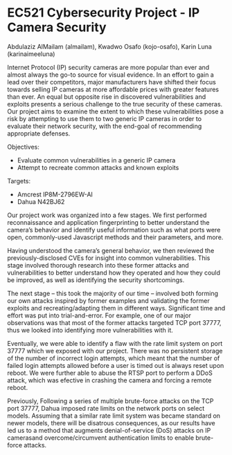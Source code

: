 # EC521 Cybersecurity Project - IP Camera Security
Abdulaziz AlMailam (almailam), Kwadwo Osafo (kojo-osafo), Karin Luna (karinaimeeluna)

Internet Protocol (IP) security cameras are more popular than ever and almost always the go-to source for visual evidence. In an effort to gain a lead over their competitors, major manufacturers have shifted their focus towards selling IP cameras at more affordable prices with greater features than ever. An equal but opposite rise in discovered vulnerabilities and exploits presents a serious challenge to the true security of these cameras. Our project aims to examine the extent to which these vulnerabilities pose a risk by attempting to use them to two generic IP cameras in order to evaluate their network security, with the end-goal of recommending appropriate defenses.

Objectives:
- Evaluate common vulnerabilities in a generic IP camera
- Attempt to recreate common attacks and known exploits

Targets:
- Amcrest IP8M-2796EW-AI
- Dahua N42BJ62

Our project work was organized into a few stages. We first performed reconnaissance and application fingerprinting to better understand the camera’s behavior and identify useful information such as what ports were open, commonly-used Javascript methods and their parameters, and more. 

Having understood the camera’s general behavior, we then reviewed the previously-disclosed CVEs for insight into common vulnerabilities. This stage involved thorough research into these former attacks and vulnerabilities to better understand how they operated and how they could be improved, as well as identifying the security shortcomings.

The next stage – this took the majority of our time – involved both forming our own attacks inspired by former examples and validating the former exploits and recreating/adapting them in different ways. Significant time and effort was put into trial-and-error. For example, one of our major observations was that most of the former attacks targeted TCP port 37777, thus we looked into identifying more vulnerabilities with it.

Eventually, we were able to identify a flaw with the rate limit system on port 37777 which we exposed with our project. There was no persistent storage of the number of incorrect login attempts, which meant that the number of failed login attempts allowed before a user is timed out is always reset upon reboot. We were further able to abuse the RTSP port to perform a DDoS attack, which was efective in crashing the camera and forcing a remote reboot. 

Previously, Following a series of multiple brute-force attacks on the TCP port 37777, Dahua imposed rate limits on the network ports on select models. Assuming that a similar rate limit system was became standard on newer models, there will be disatrous consequences, as our results have led us to a method that augments denial-of-service (DoS) attacks on IP camerasand overcome/circumvent authentication limits to enable brute-force attacks.
